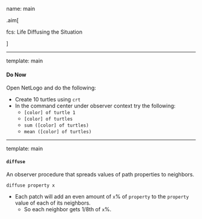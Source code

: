 name: main

.aim[<div>
fcs: Life Diffusing the Situation
</div>]

---
template: main

#### Do Now
Open NetLogo and do the following:
- Create 10 turtles using `crt`
- In the command center under observer context try the following:
  - `[color] of turtle 1`
  - `[color] of turtles`
  - `sum ([color] of turtles)`
  - `mean ([color] of turtles)`

---
template: main

#### `diffuse`
An observer procedure that spreads values of path properties to neighbors.

`diffuse property x`
- Each patch will add an even amount of `x`% of `property` to the `property` value of each of its neighbors.
  - So each neighbor gets 1/8th of `x`%.
